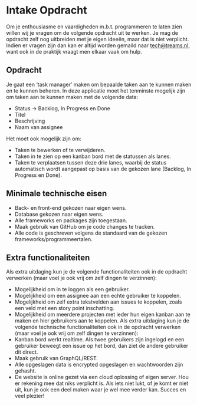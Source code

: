 # Intake Opdracht
Om je enthousiasme en vaardigheden m.b.t. programmeren te laten zien willen wij je vragen om de volgende opdracht uit te werken. Je mag de opdracht zelf nog uitbreiden met je eigen ideeën, maar dat is niet verplicht.
Indien er vragen zijn dan kan er altijd worden gemaild naar [tech@treams.nl](mailto:tech@treams.nl), want ook in de praktijk vraagt men elkaar vaak om hulp.
## Opdracht
Je gaat een ‘task manager’ maken om bepaalde taken aan te kunnen maken en te kunnen beheren. In deze applicatie moet het tenminste mogelijk zijn om taken aan te kunnen maken met de volgende data:
- Status -> Backlog, In Progress en Done
- Titel
- Beschrijving
- Naam van assignee

Het moet ook mogelijk zijn om:
- Taken te bewerken of te verwijderen.
- Taken in te zien op een kanban bord met de statussen als lanes.
- Taken te verplaatsen tussen deze drie lanes, waarbij de status automatisch wordt aangepast op basis van de gekozen lane (Backlog, In Progress en Done).
## Minimale technische eisen
- Back- en front-end gekozen naar eigen wens.
- Database gekozen naar eigen wens.
- Alle frameworks en packages zijn toegestaan.
- Maak gebruik van GitHub om je code changes te tracken.
- Alle code is geschreven volgens de standaard van de gekozen frameworks/programmeertalen.
## Extra functionaliteiten
Als extra uitdaging kun je de volgende functionaliteiten ook in de opdracht verwerken (maar voel je ook vrij om zelf dingen te verzinnen):
- Mogelijkheid om in te loggen als een gebruiker.
- Mogelijkheid om een assignee aan een echte gebruiker te koppelen.
- Mogelijkheid om zelf extra tekstvelden aan issues te koppelen, zoals een veld met een story point inschatting.
- Mogelijkheid om meerdere projecten met ieder hun eigen kanban aan te maken en hier gebruikers aan te koppelen.
Als extra uitdaging kun je de volgende technische functionaliteiten ook in de opdracht verwerken (maar voel je ook vrij om zelf dingen te verzinnen):
- Kanban bord werkt realtime. Als twee gebruikers zijn ingelogd en een gebruiker beweegt een issue op het bord, dan ziet de andere gebruiker dit direct.
- Maak gebruik van GraphQL/REST.
- Alle opgeslagen data is encrypted opgeslagen en wachtwoorden zijn gehasht.
- De website is online gezet via een cloud oplossing of eigen server.
Hou er rekening mee dat niks verplicht is. Als iets niet lukt, of je komt er niet uit, kun je ook een deel maken waar je wel mee verder kan. Succes en veel plezier!

